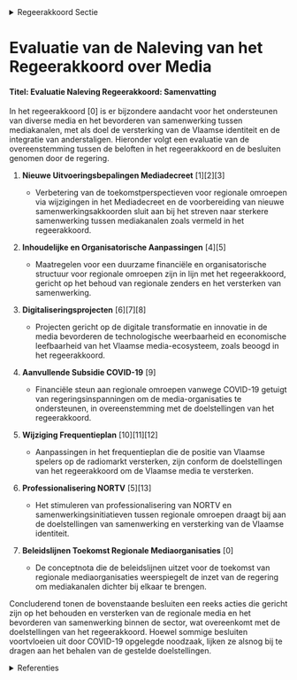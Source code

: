 

<details>
        <summary>Regeerakkoord Sectie </summary>
        <p>6.3.5 Media Vandaag worden diverse media door de overheid ondersteund maar communiceren ze met verschil-lende boodschappen en een verschillende identi-teit. We willen vanzelfsprekend onze regionale zenders behouden maar betrachten een nauwere samenwerking tussen de diverse mediakanalen en bekijken een mogelijke bundeling van krachten en merken met als duidelijke doelstelling de verster-king van de Vlaamse identiteit en het maximaal betrekken van anderstaligen op de Vlaamse gemeenschap. </p>
        </details> 

# Evaluatie van de Naleving van het Regeerakkoord over Media

#### Titel: Evaluatie Naleving Regeerakkoord: Samenvatting

In het regeerakkoord \[0\] is er bijzondere aandacht voor het ondersteunen van diverse media en het bevorderen van samenwerking tussen mediakanalen, met als doel de versterking van de Vlaamse identiteit en de integratie van anderstaligen. Hieronder volgt een evaluatie van de overeenstemming tussen de beloften in het regeerakkoord en de besluiten genomen door de regering.

1. **Nieuwe Uitvoeringsbepalingen Mediadecreet** \[1\]\[2\]\[3\]
   - Verbetering van de toekomstperspectieven voor regionale omroepen via wijzigingen in het Mediadecreet en de voorbereiding van nieuwe samenwerkingsakkoorden sluit aan bij het streven naar sterkere samenwerking tussen mediakanalen zoals vermeld in het regeerakkoord.

2. **Inhoudelijke en Organisatorische Aanpassingen** \[4\]\[5\]
   - Maatregelen voor een duurzame financiële en organisatorische structuur voor regionale omroepen zijn in lijn met het regeerakkoord, gericht op het behoud van regionale zenders en het versterken van samenwerking.

3. **Digitaliseringsprojecten** \[6\]\[7\]\[8\]
   - Projecten gericht op de digitale transformatie en innovatie in de media bevorderen de technologische weerbaarheid en economische leefbaarheid van het Vlaamse media-ecosysteem, zoals beoogd in het regeerakkoord.

4. **Aanvullende Subsidie COVID-19** \[9\]
   - Financiële steun aan regionale omroepen vanwege COVID-19 getuigt van regeringsinspanningen om de media-organisaties te ondersteunen, in overeenstemming met de doelstellingen van het regeerakkoord.

5. **Wijziging Frequentieplan** \[10\]\[11\]\[12\]
   - Aanpassingen in het frequentieplan die de positie van Vlaamse spelers op de radiomarkt versterken, zijn conform de doelstellingen van het regeerakkoord om de Vlaamse media te versterken.

6. **Professionalisering NORTV** \[5\]\[13\]
   - Het stimuleren van professionalisering van NORTV en samenwerkingsinitiatieven tussen regionale omroepen draagt bij aan de doelstellingen van samenwerking en versterking van de Vlaamse identiteit.

7. **Beleidslijnen Toekomst Regionale Mediaorganisaties** \[0\]
   - De conceptnota die de beleidslijnen uitzet voor de toekomst van regionale mediaorganisaties weerspiegelt de inzet van de regering om mediakanalen dichter bij elkaar te brengen.

Concluderend tonen de bovenstaande besluiten een reeks acties die gericht zijn op het behouden en versterken van de regionale media en het bevorderen van samenwerking binnen de sector, wat overeenkomt met de doelstellingen van het regeerakkoord. Hoewel sommige besluiten voortvloeien uit door COVID-19 opgelegde noodzaak, lijken ze alsnog bij te dragen aan het behalen van de gestelde doelstellingen.

<details>
        <summary>Referenties </summary>
        \[0\]: Conceptnota: “Toekomst regionale mediaorganisaties”   

\[1\]: Nieuwe uitvoeringsbespalingen Mediadecreet rond regionale televisieomroeporganisaties Voorontwerp van besluit van de Vlaamse Regering tot uitvoering van het decreet van 27 maart 2009 betreffende radio-omroep en televisie en tot wijziging van diverse besluiten, wat betreft de regionale televisieomroeporganisaties  Via de conceptnota van 15 juli 2022 over de toekomst van de regionale mediaorganisaties werden de beleidslijnen voorgesteld om de regionale omroepen meer toekomstperspectieven te geven. Met een voorontwerp van wijzigingsdecreet wordt de inhoud van de conceptnota omgezet naar het Mediadecreet. Door die wijzigingen worden nieuwe uitvoeringsbepalingen genomen en worden enkele bepalingen uit een aantal mediabesluiten van de Vlaamse Regering principieel aangepast. Het gaat onder meer om de regeling van de erkenningsprocedure en het samenvoegen van de verzorgingsgebieden binnen de provincies Oost- en West-Vlaanderen vanaf 1 januari 2029. Over dit besluit wordt nu het advies ingewonnen van de sectorraad Media van de Strategische Adviesraad voor Cultuur, Jeugd, Sport en Media, van de Vlaamse Toezichtcommissie voor de verwerking van persoonsgegevens, van de GBA en daarna van de Raad van State.

\[2\]: Wijziging Mediadecreet: toekomstperspectieven regionale televisieomroeporganisaties Ontwerpdecreet tot wijziging van artikel 166, 166/1, 167, 168, 169 en 170 van het decreet van 27 maart 2009 betreffende radio-omroep en televisie, wat betreft de regionale televisieomroeporganisaties  In het Vlaamse medialandschap nemen de regionale televisieomroeporganisaties een belangrijke plaats in. Eind december 2022 liep de huidige samenwerkingsovereenkomst met de regionale omroepen af. Die overeenkomst bestreek de periode 2018-2022 en werd eenmalig verlengd tot 31 december 2023. Naar aanleiding van het aflopen van de samenwerkingsovereenkomst zijn verschillende evaluatieoefeningen gebeurd. Zo werd vastgesteld dat de inhoudelijke werking en ook het bereik van de regionale omroepen nog steeds goed is, maar dat de organisatiestructuur, het businessmodel en de inkomsten niet sterk genoeg evolueren om te kunnen investeren en in te spelen op de uitdagingen in het sterk veranderend medialandschap. Op 15 juli 2022 werd op de Vlaamse Regering een conceptnota goedgekeurd over de toekomst van de regionale mediaorganisaties die een oplossing moet bieden aan deze uitdagingen. Na adviezen van de sectorraad Media van de Strategische Adviesraad voor Cultuur, Jeugd, Sport en Media, van de Vlaamse Toezichtcommissie voor de verwerking van persoonsgegevens, van de GBA en daarna van de Raad van State, keurt de Vlaamse Regering nu definitief een ontwerpdecreet goed waardoor de inhoud van de conceptnota omgezet wordt naar het Mediadecreet. Tegelijkertijd worden nieuwe samenwerkingsakkoorden voorbereid met de erkende regionale omroepen. Dit ontwerp van wijzigingsdecreet wordt nu ingediend bij het Vlaams Parlement.

\[3\]: Wijziging Mediadecreet: toekomstperspectieven regionale televisieomroeporganisaties Voorontwerp van decreet tot wijziging van artikel 166, 166/1, 167, 168, 169 en 170 van het decreet van 27 maart 2009 betreffende radio-omroep en televisie, wat betreft de regionale televisieomroeporganisaties  In het Vlaamse medialandschap nemen de regionale televisieomroeporganisaties een belangrijke plaats in. Eind december 2022 liep de huidige samenwerkingsovereenkomst met de regionale omroepen af. Die overeenkomst bestreek de periode 2018-2022 en werd eenmalig verlengd tot 31 december 2023. Naar aanleiding van het aflopen van de samenwerkingsovereenkomst zijn verschillende evaluatieoefeningen gebeurd. Zo werd vastgesteld dat de inhoudelijke werking en ook het bereik van de regionale omroepen nog steeds goed is, maar dat de organisatiestructuur, het businessmodel en de inkomsten niet sterk genoeg evolueren om te kunnen investeren en in te spelen op de uitdagingen in het sterk veranderend medialandschap. Op 15 juli 2022 werd op de Vlaamse Regering een conceptnota goedgekeurd over de toekomst van de regionale mediaorganisaties die een oplossing moet bieden aan deze uitdagingen. Nu keurt de Vlaamse Regering een voorontwerp van decreet goed waardoor de inhoud van de conceptnota omgezet wordt naar het Mediadecreet. Tegelijkertijd worden nieuwe samenwerkingsakkoorden voorbereid met de erkende regionale omroepen. Over dit voorontwerp van wijzigingsdecreet wordt nu het advies ingewonnen van de sectorraad Media van de Strategische Adviesraad voor Cultuur, Jeugd, Sport en Media, van de Vlaamse Toezichtcommissie voor de verwerking van persoonsgegevens, van de GBA en daarna van de Raad van State.

\[4\]: Plan Vlaamse Veerkracht: Digitale transformatie en innovatie Vlaamse Media Digitale transformatie en innovatie Vlaamse Media  De Vlaamse Regering neemt kennis van de opstart en ontwikkeling van de projectlijnen van het relanceplan 'Digitale transformatie en innovatie Vlaamse Media'. Deze projectlijnen zullen later ter goedkeuring worden voorgelegd. Ze keurt meteen ook de externe ondersteuning van het departement CJM goed om de verschillende projectlijnen verder voor te bereiden. Ze neemt kennis van de budgetindicatie van de verschillende projectlijnen in functie van de verdere uitwerking, en belast de Vlaamse Minister van Economie, Innovatie, Werk, Sociale Economie en Landbouw  met de opstart en ontwikkeling van de projectlijn F. Instrumentarium / projectoproep media-innovatie; en de Vlaamse Minister van Brussel, Jeugd en Media met de opstart en ontwikkeling van de projectlijnen A tot en met E en met de coördinatie en uitvoering van dit relanceplan en deze beslissing. Bedoeling van dit relanceplan is de technologische weerbaarheid en de economische leefbaarheid van het Vlaamse media-ecosysteem te versterken. De focus ligt hierbij op waardecreatie, zowel voor de mediaconsument, als voor de mediaspeler.

\[5\]: Samenwerkingsovereenkomst 2024-2028 met de Vlaamse regionale televisieomroeporganisaties en addendum samenwerking en taken NORTV Ontwerp van samenwerkingsovereenkomst 2024-2028 tussen de Vlaamse Regering en Vlaamse regionale televisieomroeporganisaties  Via de conceptnota van 15 juli 2022 over de toekomst van de regionale mediaorganisaties werden de beleidslijnen voorgesteld om de regionale omroepen meer toekomstperspectieven te geven. Deze beleidslijnen worden deels vertaald in samenwerkingsovereenkomsten voor de periode 2024-2028, en een addendum dat een specifieke regeling met de Niet-Openbare Regionale Televisieverenigingen Vlaanderen vzw (NORTV) omvat. De Vlaamse Regering keurt nu de samenwerkingsovereenkomsten en dit addendum goed. In de samenwerkingsovereenkomsten wordt naast het vervullen van de decretale opdrachten, de nadruk gelegd op de verdere ontwikkeling tot regionale mediaorganisaties door in te zetten op de ontwikkeling en implementatie van een crossmediale strategie, digitale ontsluiting, schaalvergroting en netwerkvoordelen en een duurzaam financieel kader. Er wordt eveneens aandacht besteed aan het verbeteren en garanderen van de economische leefbaarheid en de uitvoering van de maatschappelijke opdracht. Een belangrijke rol is toebedeeld aan NORTV, die als overkoepelend orgaan uitdrukkelijk de taak krijgt om te professionaliseren. De samenwerkingsovereenkomsten voor de verschillende omroepen zijn inhoudelijk identiek, net als het gemeenschappelijk addendum. Enkel voor regionale televisieomroepen die uiterlijk tegen 1 januari 2026 een herstructurering doorvoeren, werd een specifieke regeling opgenomen. Andere aandachtspunten van de conceptnota worden geregeld via aanpassingen in het Mediadecreet en via een uitvoeringsbesluit.

\[6\]: Plan Vlaamse Veerkracht: subsidie Crossmediaal Meetsysteem Cross Mediaal Consortium vzw: subsidie Crossmediaal Meetsysteem Ontwerpbesluit van de Vlaamse Regering betreffende de toekenning van een projectsubsidie aan Cross Mediaal Consortium vzw om uitvoering te geven aan de ontwikkeling en uitrol van het Crossmediaal Meetsysteem in het kader van het relanceplan Vlaamse Veerkracht (VV133)  De Vlaamse Regering hechtte begin april 2021 haar goedkeuring aan een digitaal transformatieprogramma voor de Vlaamse mediasector dat als doel heeft om de technologische weerbaarheid en de economische leefbaarheid van het Vlaamse media-ecosysteem te versterken. In dit kader kent ze nu een projectsubsidie toe van 4 miljoen euro aan Cross Mediaal Consortium vzw voor de ontwikkeling en uitrol van het Crossmediaal Meetsysteem (XMM). Nieuwe platformen en nieuwe mobiele contentdistributiemodellen hebben geleid tot een zeer gewijzigde en gefragmenteerde mediaconsumptie. Het is daarom essentieel om een beter zicht te krijgen op het crossplatform mediagedrag van gebruikers. Binnen het kader van het digitaal transformatieprogramma zijn daarom middelen vrijgemaakt om een geavanceerd en sectorbreed crossmediaal meetsysteem te ontwikkelen, dat de brug moet slaan tussen traditioneel gebruikersonderzoek en de analytics aanpak voor digitale media door een hybride onderzoeksarchitectuur.

\[7\]: Plan Vlaamse Veerkracht: steun aan het project 'Streaming affordances in small media markets' Digitaal Transformatieprogramma Voor De Vlaamse Mediasector Ontwerpbesluit van de Vlaamse Regering tot toekenning van steun aan het project Streaming affordances in small media markets  De Vlaamse Regering hechtte, in het kader van het relanceplan Vlaamse Veerkracht, op 2 april 2021 haar goedkeuring aan een digitaal transformatieprogramma voor de Vlaamse mediasector dat als doel heeft om de technologische weerbaarheid en de economische leefbaarheid van het Vlaamse media-ecosysteem te versterken. Nieuwe platformen en nieuwe (mobiele) contentdistributiemodellen hebben geleid tot een zeer gewijzigde en gefragmenteerde mediaconsumptie. Meer specifiek is er een enorme concurrentiestrijd op de streamingmarkt, waarbij de Vlaamse mediaspelers die streamingsdiensten aanbieden de concurrentie van grote buitenlandse platformen voelen. Er is echter tot op heden geen diepgaand inzicht in het gebruikersgedrag op de Vlaamse platformen. Daarom kent de Vlaamse Regering nu 760.000 euro subsidie toe aan de Vrije Universiteit Brussel – Onderzoekscentrum SMIT voor het project ‘Streaming Affordances in small media markets'. Dit (proeftuin)onderzoek heeft tot doel fundamentele inzichten te verwerven in gebruikersgedrag van streamingconsumenten , om het aanbod, de positionering, zichtbaarheid, vindbaarheid en de beleving van Vlaamse streamingplatformen te versterken, en zo ook de positie van Vlaamse spelers binnen een klein, fragiel en competitief audiovisueel ecosysteem te verduurzamen.

\[8\]: Gedeeltelijke uitvoering digitaledienstenverordening: wijziging Mediadecreet Ontwerpdecreet tot wijziging van het decreet van 27 maart 2009 betreffende radio-omroep en televisie tot gedeeltelijke uitvoering van digitaledienstenverordening  Na adviezen van de SARC, van het Interministerieel Comité voor Telecommunicatie en Radio-omroep en Televisie, en van de Raad van State, wijzigt de Vlaamse Regering definitief het Mediadecreet om het in overeenstemming te brengen met de Europese digitaledienstenverordening over een eengemaakte markt voor digitale diensten. De digitaledienstenverordening harmoniseert de regels die van toepassing zijn op tussenhandeldiensten op de interne markt, met als doel te zorgen voor een veilige, voorspelbare en betrouwbare onlineomgeving, waarin de verspreiding van illegale onlineinhoud en de maatschappelijke risico’s die de verspreiding van desinformatie of andere inhoud met zich kunnen brengen, worden aangepakt. De lidstaten moeten wel nagaan welke eigen rechtsregels al dan niet strijdig zijn met de digitaledienstenverordening en deze desgevallend aanpassen. Het ontwerp van wijzigingsdecreet wordt nu ingediend bij het Vlaams Parlement.

\[9\]: COVID-19: steun regionale televisieomroeporganisaties Ontwerpbesluit van de Vlaamse Regering betreffende de toekenning van steun aan regionale televisieomroeporganisaties  Via een bijkomende subsidie van  3,8 miljoen euro wil de Vlaamse Regering de overlevingskansen verhogen van de regionale televisieomroepen  die de overheid via een samenwerkingsovereenkomst ondersteunt bij de uitvoering van hun decretale opdracht. Door het wegvallen van de advertentie- en andere inkomsten ten gevolge van de economische impact door de COVID-19 pandemie zagen zij zich immers geconfronteerd met grote minderinkomsten die het voortbestaan van de omroeporganisatie in gedrang kunnen brengen.

\[10\]: Frequentieplan particuliere landelijke, regionale, netwerk- en lokale radio- omroeporganisaties Voorontwerp van besluit van de Vlaamse Regering tot wijziging van het besluit van de Vlaamse Regering van 29 maart 2019 houdende bepaling van het aantal particuliere landelijke, regionale, netwerk- en lokale radio- omroeporganisaties dat kan worden erkend en houdende de opstelling van het frequentieplan en de vaststelling van de frequentiepakketten die ter beschikking worden gesteld van de particuliere landelijke, regionale, netwerk- en lokale radio-omroeporganisaties  Op 12 februari 2021 werd een wijziging doorgevoerd aan het decreet over de radio-omroep en televisie ( Mediadecreet ). Deze wijziging hield onder meer de afschaffing in van de categorie van de regionale  radio- omroeporganisaties. In dit kader wijzigt de Vlaamse Regering principieel haar besluit met de bepaling van het aantal particuliere landelijke, regionale, netwerk- en lokale radio-omroeporganisaties dat kan worden erkend en met de opstelling van het frequentieplan en de vaststelling van de frequentiepakketten die ter beschikking worden gesteld van de particuliere landelijke, regionale, netwerk- en lokale radio-omroeporganisaties. Zo worden de vroegere regionale frequentiepakketten samengevoegd tot een nieuw landelijk  pakket. Het Departement Cultuur, Jeugd en Media zal een raadpleging organiseren over dit besluit waarvan de resultaten zullen worden voorgelegd aan de Vlaamse Regering. Daarnaast wordt ook het advies gevraagd van de sectorraad Media van de Raad voor Cultuur, Jeugd, Sport en Media (SARC) en daarna van de Raad van State.

\[11\]: Licentie radio- en televisieomroepen: wijzigingsbesluit Voorontwerp van besluit van de Vlaamse Regering tot wijziging van artikel 17 van het besluit van de Vlaamse Regering van 18 juli 2008 betreffende de voorwaarden en procedure voor het verkrijgen van een licentie voor het aanbieden van een radio- of televisieomroep-netwerk en de bijbehorende zendvergunningen  De Vlaamse Regering wijzigt principieel haar besluit met de voorwaarden en procedure voor het verkrijgen van een licentie voor het aanbieden van een radio- of televisieomroepnetwerk en de bijbehorende zendvergunningen. Het besluit bepaalt dat voor het aanbieden van een radio-omroepnetwerk, een nieuwe licentie kan worden verleend die loopt tot 31 december 2027, na de organisatie van een nieuwe vergelijkende toets voor de multiplex 11A. Eenmaal dit besluit definitief is goedgekeurd, moet de Vlaamse Regering de multiplex 11A opnieuw voor vrijgave en toekenning naar de markt brengen. Over dit wijzigingsbesluit wordt het advies gevraagd aan de sectorraad Media van de Raad voor Cultuur, Jeugd, Sport en Media, en daarna aan de Raad van State. Het Departement Cultuur, Jeugd en Media zal hierrond ook een raadpleging organiseren.

\[12\]: Frequentieplan particuliere landelijke, regionale, netwerk- en lokale radio- omroeporganisaties Voorontwerp van besluit van de Vlaamse Regering tot wijziging van het besluit van de Vlaamse Regering van 29 maart 2019 houdende bepaling van het aantal particuliere landelijke, regionale, netwerk- en lokale radio- omroeporganisaties dat kan worden erkend en houdende de opstelling van het frequentieplan en de vaststelling van de frequentiepakketten die ter beschikking worden gesteld van de particuliere landelijke, regionale, netwerk- en lokale radio-omroeporganisaties  Op 12 februari 2021 werd een wijziging doorgevoerd aan het decreet over de radio-omroep en televisie ( Mediadecreet ). Deze wijziging hield onder meer de afschaffing in van de categorie van de regionale  radio- omroeporganisaties. In dit kader, en na een raadpleging en het advies van de sectorraad Media van de Raad voor Cultuur, Jeugd, Sport en Media (SARC), wijzigt de Vlaamse Regering opnieuw principieel haar besluit met de bepaling van het aantal particuliere landelijke, regionale, netwerk- en lokale radio- omroeporganisaties dat kan worden erkend en met de opstelling van het frequentieplan en de vaststelling van de frequentiepakketten die ter beschikking worden gesteld van de particuliere landelijke, regionale, netwerk- en lokale radio-omroeporganisaties. Zo worden de vroegere regionale frequentiepakketten samengevoegd tot een nieuw landelijk  pakket. Over dit besluit wordt nog het advies gevraagd van de Raad van State.

\[13\]: Addendum samenwerkingsovereenkomst Vlaamse regionale televisieomroeporganisaties: verlenging werkingsjaar 2023 Ontwerp van addendum bij de samenwerkingsovereenkomst 2018-2022 tussen de Vlaamse Regering en de Vlaamse regionale televisieomroeporganisaties  Vlaanderen kent tien regionale televisieomroepen die de specifieke opdracht hebben regionale informatie te brengen om de communicatie onder de bevolking en de algemene sociale en culturele ontwikkeling van de regio te stimuleren. Voor de periode 2018-2022 werd met de regionale televisieomroepen en de koepelorganisatie Niet-Openbare Regionale Televisieverenigingen Vlaanderen (NORTV) vzw een meerjarige samenwerkingsovereenkomst afgesloten. De Vlaamse Regering keurt nu een addendum bij deze samenwerkingsovereenkomst goed. Dit addendum regelt enerzijds de verlenging van de samenwerkingsovereenkomst 2018-2022, met name de toekenning van de regulier vooropgestelde werkingssubsidie voor 2023, maar voorziet vooral een aanvullende subsidie van 707.000 euro voor het werkingsjaar 2023. Van dit budget wordt 507.000 euro specifiek ingezet voor professionalisering van NORTV én het opzetten van gemeenschappelijke samenwerkingsinitiatieven tussen de regionale televisieomroepen. Daarnaast wordt voor 2023 een aanvullende energiecompensatiemaatregel van 200.000 euro toegekend. Dit budget wordt gelijkmatig verdeeld over de regionale televisieomroepen die hiervoor in aanmerking komen. Het actieplan grensoverschrijdend gedrag krijgt extra aandacht door de betrokkenen ertoe aan te zetten – voor zover dit nog niet gebeurd is – dit actieplan te onderschrijven.
        </details> 

